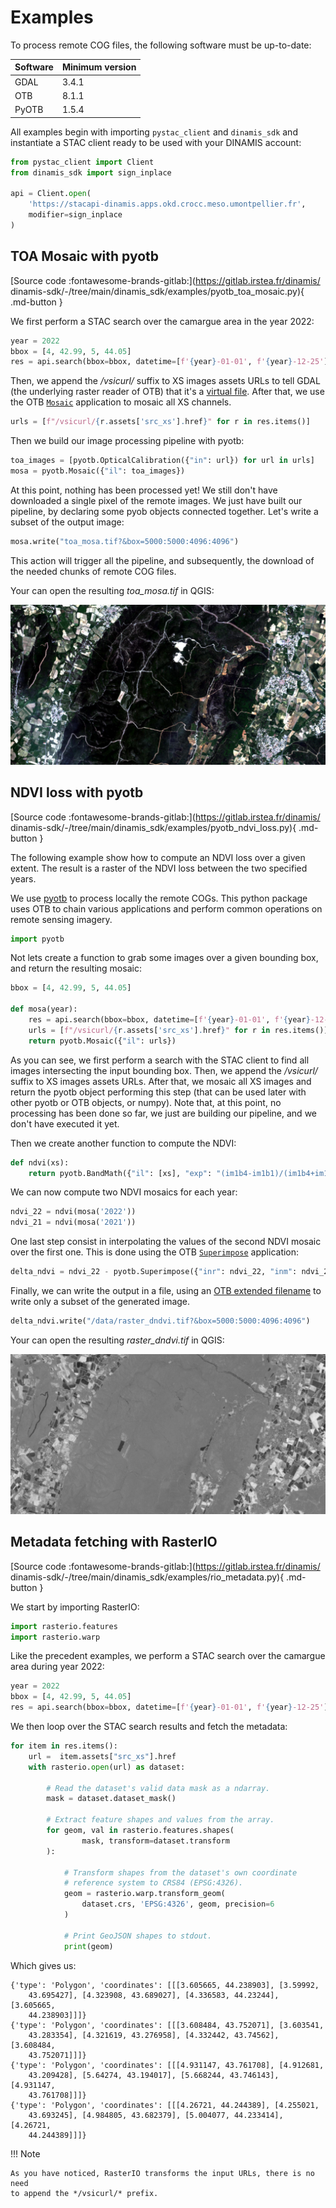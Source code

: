 # Examples

To process remote COG files, the following software must be up-to-date:

| Software | Minimum version |
|----------|-----------------|
| GDAL     | 3.4.1           |
| OTB      | 8.1.1           |
| PyOTB    | 1.5.4           |

All examples begin with importing `pystac_client` and `dinamis_sdk` and 
instantiate a STAC client ready to be used with your DINAMIS account:

```python
from pystac_client import Client
from dinamis_sdk import sign_inplace

api = Client.open(
    'https://stacapi-dinamis.apps.okd.crocc.meso.umontpellier.fr', 
    modifier=sign_inplace
)
```

## TOA Mosaic with pyotb

[Source code :fontawesome-brands-gitlab:](https://gitlab.irstea.fr/dinamis/
dinamis-sdk/-/tree/main/dinamis_sdk/examples/pyotb_toa_mosaic.py){ .md-button }

We first perform a STAC search over the camargue area in the year 2022:

```python
year = 2022
bbox = [4, 42.99, 5, 44.05]
res = api.search(bbox=bbox, datetime=[f'{year}-01-01', f'{year}-12-25'])
```

Then, we append the */vsicurl/* suffix to XS images assets URLs to tell GDAL 
(the underlying raster reader of OTB) that it's a 
[virtual file](https://gdal.org/user/virtual_file_systems.html).
After that, we use the OTB
[`Mosaic`](https://www.orfeo-toolbox.org/CookBook/Applications/app_Mosaic.html)
application to mosaic all XS channels.

```python
urls = [f"/vsicurl/{r.assets['src_xs'].href}" for r in res.items()]
```

Then we build our image processing pipeline with pyotb:

```python
toa_images = [pyotb.OpticalCalibration({"in": url}) for url in urls]
mosa = pyotb.Mosaic({"il": toa_images})
```

At this point, nothing has been processed yet! We still don't have downloaded 
a single pixel of the remote images. We just have built our pipeline, by
declaring some pyob objects connected together. Let's write a subset of the 
output image:

```python
mosa.write("toa_mosa.tif?&box=5000:5000:4096:4096")
```

This action will trigger all the pipeline, and subsequently, the download of 
the needed chunks of remote COG files.

Your can open the resulting *toa_mosa.tif* in QGIS:

![img](images/toa_mosa.jpg)


## NDVI loss with pyotb

[Source code :fontawesome-brands-gitlab:](https://gitlab.irstea.fr/dinamis/
dinamis-sdk/-/tree/main/dinamis_sdk/examples/pyotb_ndvi_loss.py){ .md-button }

The following example show how to compute an NDVI loss over a given extent.
The result is a raster of the NDVI loss between the two specified years.

We use [pyotb](https://pypi.org/project/pyotb/) to process locally the remote 
COGs. This python package uses OTB to chain various applications and perform 
common operations on remote sensing imagery.

```python
import pyotb
```

Not lets create a function to grab some images over a given bounding box, and 
return the resulting mosaic:

```python
bbox = [4, 42.99, 5, 44.05]

def mosa(year):
    res = api.search(bbox=bbox, datetime=[f'{year}-01-01', f'{year}-12-25'])
    urls = [f"/vsicurl/{r.assets['src_xs'].href}" for r in res.items()]
    return pyotb.Mosaic({"il": urls})
```

As you can see, we first perform a search with the STAC client to find all 
images intersecting the input bounding box. Then, we append the */vsicurl/*
suffix to XS images assets URLs. After that, we mosaic all XS images and return
the pyotb object performing this step (that can be used later with other pyotb 
or OTB objects, or numpy). Note that, at this point, no processing has been 
done so far, we just are building our pipeline, and we don't have executed it
yet.

Then we create another function to compute the NDVI:

```python
def ndvi(xs):
    return pyotb.BandMath({"il": [xs], "exp": "(im1b4-im1b1)/(im1b4+im1b1)"})
```

We can now compute two NDVI mosaics for each year:

```python
ndvi_22 = ndvi(mosa('2022'))
ndvi_21 = ndvi(mosa('2021'))
```

One last step consist in interpolating the values of the second NDVI mosaic 
over the first one. This is done using the OTB 
[`Superimpose`](https://www.orfeo-toolbox.org/CookBook/Applications/app_Superimpose.html) 
application:

```python
delta_ndvi = ndvi_22 - pyotb.Superimpose({"inr": ndvi_22, "inm": ndvi_21})
```

Finally, we can write the output in a file, using an 
[OTB extended filename](https://www.orfeo-toolbox.org/CookBook/ExtendedFilenames.html)
to write only a subset of the generated image.

```python
delta_ndvi.write("/data/raster_dndvi.tif?&box=5000:5000:4096:4096")
```

Your can open the resulting *raster_dndvi.tif* in QGIS:

![img](images/ndvi_loss.jpg)

## Metadata fetching with RasterIO

[Source code :fontawesome-brands-gitlab:](https://gitlab.irstea.fr/dinamis/
dinamis-sdk/-/tree/main/dinamis_sdk/examples/rio_metadata.py){ .md-button }

We start by importing RasterIO:

```python
import rasterio.features
import rasterio.warp
```

Like the precedent examples, we perform a STAC search over the camargue area 
during year 2022:

```python
year = 2022
bbox = [4, 42.99, 5, 44.05]
res = api.search(bbox=bbox, datetime=[f'{year}-01-01', f'{year}-12-25'])
```

We then loop over the STAC search results and fetch the metadata:

```python
for item in res.items():
    url =  item.assets["src_xs"].href
    with rasterio.open(url) as dataset:

        # Read the dataset's valid data mask as a ndarray.
        mask = dataset.dataset_mask()

        # Extract feature shapes and values from the array.
        for geom, val in rasterio.features.shapes(
                mask, transform=dataset.transform
        ):

            # Transform shapes from the dataset's own coordinate
            # reference system to CRS84 (EPSG:4326).
            geom = rasterio.warp.transform_geom(
                dataset.crs, 'EPSG:4326', geom, precision=6
            )

            # Print GeoJSON shapes to stdout.
            print(geom)
```

Which gives us:

```commandline
{'type': 'Polygon', 'coordinates': [[[3.605665, 44.238903], [3.59992, 
    43.695427], [4.323908, 43.689027], [4.336583, 44.23244], [3.605665, 
    44.238903]]]}
{'type': 'Polygon', 'coordinates': [[[3.608484, 43.752071], [3.603541, 
    43.283354], [4.321619, 43.276958], [4.332442, 43.74562], [3.608484, 
    43.752071]]]}
{'type': 'Polygon', 'coordinates': [[[4.931147, 43.761708], [4.912681, 
    43.209428], [5.64274, 43.194017], [5.668244, 43.746143], [4.931147, 
    43.761708]]]}
{'type': 'Polygon', 'coordinates': [[[4.26721, 44.244389], [4.255021, 
    43.693245], [4.984805, 43.682379], [5.004077, 44.233414], [4.26721, 
    44.244389]]]}
```

!!! Note

    As you have noticed, RasterIO transforms the input URLs, there is no need 
    to append the */vsicurl/* prefix.